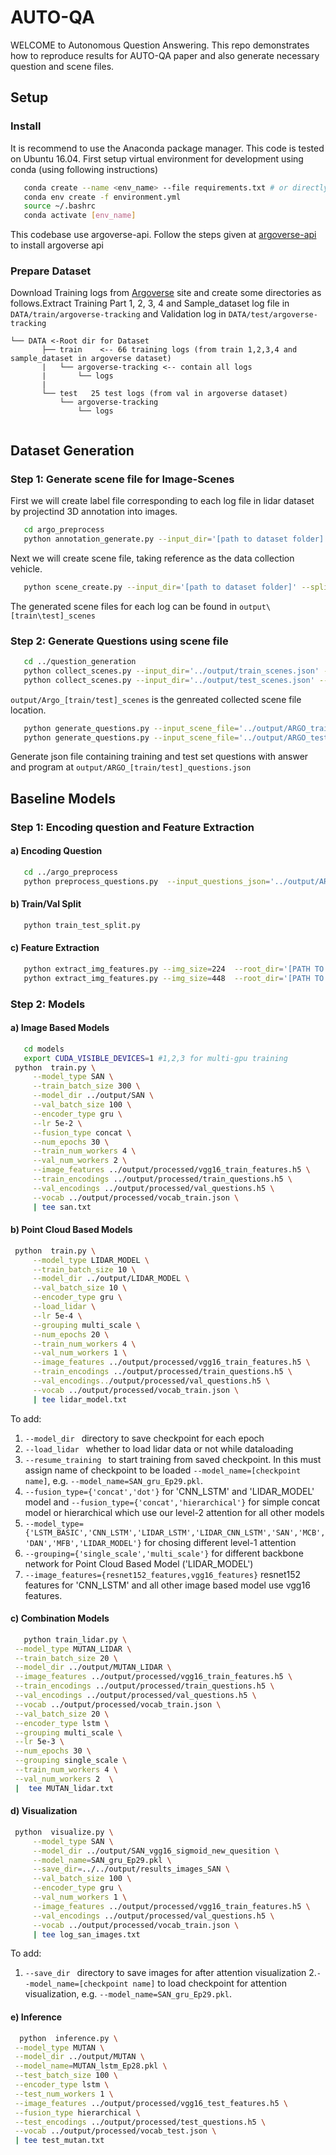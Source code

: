 # AUTO-QA 
WELCOME to Autonomous Question Answering. This repo demonstrates how to reproduce results for AUTO-QA paper and also generate necessary question and scene files.
## Setup
### Install
It is recommend to use the Anaconda package manager. This code is tested on Ubuntu 16.04.
First setup virtual environment for development using conda (using following instructions)
```bash
   conda create --name <env_name> --file requirements.txt # or directly use yml file 
   conda env create -f environment.yml
   source ~/.bashrc
   conda activate [env_name]
```
This codebase use argoverse-api. Follow the steps given at [argoverse-api](https://github.com/argoai/argoverse-api) to install argoverse api
### Prepare Dataset
Download Training logs from [Argoverse](https://www.argoverse.org/data.html#download-link) site and create some directories as follows.Extract Training Part 1, 2, 3, 4 and Sample_dataset log file in `DATA/train/argoverse-tracking` and Validation log in `DATA/test/argoverse-tracking`

```plain
└── DATA <-Root dir for Dataset
       ├── train    <-- 66 training logs (from train 1,2,3,4 and sample_dataset in argoverse dataset)
       |   └── argoverse-tracking <-- contain all logs
       |       └── logs
       |
       └── test   25 test logs (from val in argoverse dataset)  
           └── argoverse-tracking
               └── logs
           
```

## Dataset Generation
### Step 1: Generate scene file for Image-Scenes

First we will create label file corresponding to each log file in lidar dataset by projectind 3D annotation into images.
```bash
   cd argo_preprocess
   python annotation_generate.py --input_dir='[path to dataset folder]'
```

Next we will create scene file, taking reference as the data collection vehicle.

```bash
   python scene_create.py --input_dir='[path to dataset folder]' --split='[train/test]'
```
The generated scene files for each log can be found in `output\[train\test]_scenes`


### Step 2: Generate Questions using scene file

```bash
   cd ../question_generation
   python collect_scenes.py --input_dir='../output/train_scenes.json' --output_file='../output/ARGO_train_scenes.json' --split='train'
   python collect_scenes.py --input_dir='../output/test_scenes.json' --output_file='../output/ARGO_test_scenes.json' --split='test'
```

`output/Argo_[train/test]_scenes` is the genreated collected scene file location.


```bash
   python generate_questions.py --input_scene_file='../output/ARGO_train_scenes.json' --output_questions_file='../output/ARGO_train_questions.json'
   python generate_questions.py --input_scene_file='../output/ARGO_test_scenes.json' --output_questions_file='../output/ARGO_test_questions.json'
```
Generate json file containing training and test set questions with answer and program at ```output/ARGO_[train/test]_questions.json```

## Baseline Models
### Step 1: Encoding question and Feature Extraction
 #### a) Encoding Question
```bash
   cd ../argo_preprocess
   python preprocess_questions.py  --input_questions_json='../output/ARGO_[train/test]_questions.json'  --output_h5_file='all_questions.h5' --output_vocab_json=' vocab_[train/test].json'
```
#### b) Train/Val Split

```bash
   python train_test_split.py   
```

#### c) Feature Extraction
```bash
   python extract_img_features.py --img_size=224  --root_dir='[PATH TO DATASET FOLDER]' --model_type='resnet152'  #for simple CNN_LSTM MODEL(2048 dim)
   python extract_img_features.py --img_size=448  --root_dir='[PATH TO DATASET FOLDER]' --model_type='vgg16'      #for all other models(512x14x14 dim)
```
### Step 2: Models
   #### a) Image Based Models
   ```bash
      cd models
      export CUDA_VISIBLE_DEVICES=1 #1,2,3 for multi-gpu training
	python  train.py \
		--model_type SAN \
		--train_batch_size 300 \
		--model_dir ../output/SAN \
		--val_batch_size 100 \
		--encoder_type gru \
		--lr 5e-2 \
		--fusion_type concat \
		--num_epochs 30 \
		--train_num_workers 4 \
		--val_num_workers 2 \
		--image_features ../output/processed/vgg16_train_features.h5 \
		--train_encodings ../output/processed/train_questions.h5 \
		--val_encodings ../output/processed/val_questions.h5 \
		--vocab ../output/processed/vocab_train.json \
		| tee san.txt
   ```
   
   #### b) Point Cloud Based Models

   ```bash
	python  train.py \
		--model_type LIDAR_MODEL \
		--train_batch_size 10 \
		--model_dir ../output/LIDAR_MODEL \
		--val_batch_size 10 \
		--encoder_type gru \
		--load_lidar \
		--lr 5e-4 \
		--grouping multi_scale \
		--num_epochs 20 \
		--train_num_workers 4 \
		--val_num_workers 1 \
		--image_features ../output/processed/vgg16_train_features.h5 \
		--train_encodings ../output/processed/train_questions.h5 \
		--val_encodings../output/processed/val_questions.h5 \
		--vocab ../output/processed/vocab_train.json \
		| tee lidar_model.txt 
   ```
   To add:
   
   1. ```--model_dir ``` directory to save checkpoint for each epoch
   2. ```--load_lidar ``` whether to load lidar data or not while dataloading
   3. ```--resume_training ``` to start training from saved checkpoint. In this must assign name of checkpoint to be loaded ```--model_name=[checkpoint name]```,    e.g. ```--model_name=SAN_gru_Ep29.pkl```.
   4. ```--fusion_type={'concat','dot'}``` for 'CNN_LSTM' and 'LIDAR_MODEL' model and ```--fusion_type={'concat','hierarchical'}``` for simple concat model or hierarchical which use our level-2 attention for all other models
   5. ```--model_type={'LSTM_BASIC','CNN_LSTM','LIDAR_LSTM','LIDAR_CNN_LSTM','SAN','MCB','DAN','MFB','LIDAR_MODEL'}``` for chosing different level-1 attention
   6. ```--grouping={'single_scale','multi_scale'}``` for different backbone network for Point Cloud Based Model ('LIDAR_MODEL')
   7. ```--image_features={resnet152_features,vgg16_features}``` resnet152 features for 'CNN_LSTM' and all other image based model use vgg16 features.
   
   #### c) Combination Models
   ```bash
      python train_lidar.py \
	--model_type MUTAN_LIDAR \
	--train_batch_size 20 \
	--model_dir ../output/MUTAN_LIDAR \
	--image_features ../output/processed/vgg16_train_features.h5 \
	--train_encodings ../output/processed/train_questions.h5 \
	--val_encodings ../output/processed/val_questions.h5 \
	--vocab ../output/processed/vocab_train.json \
	--val_batch_size 20 \
	--encoder_type lstm \
	--grouping multi_scale \
	--lr 5e-3 \
	--num_epochs 30 \
	--grouping single_scale \
	--train_num_workers 4 \
	--val_num_workers 2  \
	|  tee MUTAN_lidar.txt 
   ```
   
   #### d) Visualization
   ```bash
	python  visualize.py \
		--model_type SAN \
		--model_dir ../output/SAN_vgg16_sigmoid_new_quesition \
		--model_name=SAN_gru_Ep29.pkl \
		--save_dir=../../output/results_images_SAN \
		--val_batch_size 100 \
		--encoder_type gru \
		--val_num_workers 1 \
		--image_features ../output/processed/vgg16_train_features.h5 \
		--val_encodings ../output/processed/val_questions.h5 \
		--vocab ../output/processed/vocab_train.json \
		| tee log_san_images.txt 
   ```
   To add:
   
   1. ```--save_dir ``` directory to save images for after attention visualization
   2.```--model_name=[checkpoint name]``` to load checkpoint for attention visualization, e.g. ```--model_name=SAN_gru_Ep29.pkl```.
   
   #### e) Inference
   ```bash
     python  inference.py \
	--model_type MUTAN \
	--model_dir ../output/MUTAN \
	--model_name=MUTAN_lstm_Ep28.pkl \
	--test_batch_size 100 \
	--encoder_type lstm \
	--test_num_workers 1 \
	--image_features ../output/processed/vgg16_test_features.h5 \
	--fusion_type hierarchical \
	--test_encodings ../output/processed/test_questions.h5 \
	--vocab ../output/processed/vocab_test.json \
	| tee test_mutan.txt
   ```



